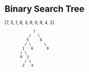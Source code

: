 # Binary Search Tree

[7, 5, 1, 8, 3, 6, 0, 9, 4, 2]

```
     	     7
           /   \
          5     8
         / \      \ 
        1   6      9
       / \
       0  3
         / \
        2   4

```